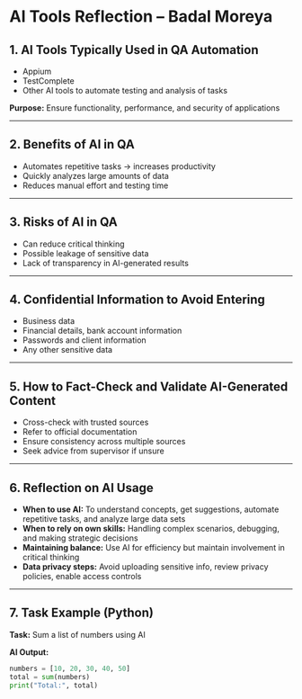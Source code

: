 # AI Tools Reflection – Badal Moreya

## 1. AI Tools Typically Used in QA Automation
- Appium  
- TestComplete  
- Other AI tools to automate testing and analysis of tasks  

**Purpose:** Ensure functionality, performance, and security of applications  

---

## 2. Benefits of AI in QA
- Automates repetitive tasks → increases productivity  
- Quickly analyzes large amounts of data  
- Reduces manual effort and testing time  

---

## 3. Risks of AI in QA
- Can reduce critical thinking  
- Possible leakage of sensitive data  
- Lack of transparency in AI-generated results  

---

## 4. Confidential Information to Avoid Entering
- Business data  
- Financial details, bank account information  
- Passwords and client information  
- Any other sensitive data  

---

## 5. How to Fact-Check and Validate AI-Generated Content
- Cross-check with trusted sources  
- Refer to official documentation  
- Ensure consistency across multiple sources  
- Seek advice from supervisor if unsure  

---

## 6. Reflection on AI Usage
- **When to use AI:** To understand concepts, get suggestions, automate repetitive tasks, and analyze large data sets  
- **When to rely on own skills:** Handling complex scenarios, debugging, and making strategic decisions  
- **Maintaining balance:** Use AI for efficiency but maintain involvement in critical thinking  
- **Data privacy steps:** Avoid uploading sensitive info, review privacy policies, enable access controls  

---

## 7. Task Example (Python)
**Task:** Sum a list of numbers using AI  

**AI Output:**  
```python
numbers = [10, 20, 30, 40, 50]
total = sum(numbers)
print("Total:", total)
